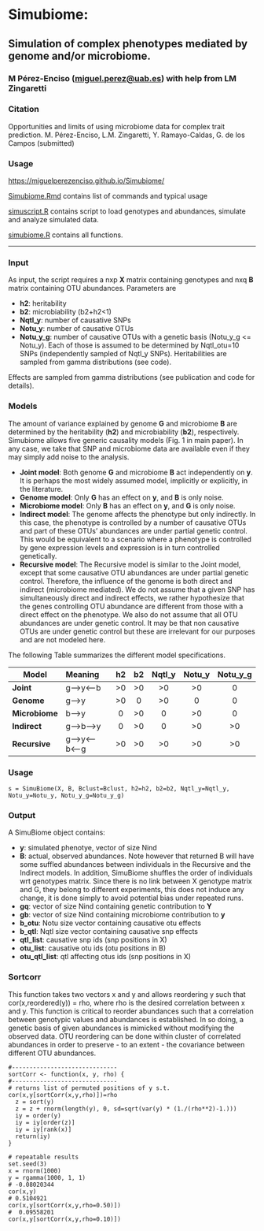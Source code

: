 # Simubiome: 
## Simulation of complex phenotypes mediated by genome and/or microbiome.
### M Pérez-Enciso (miguel.perez@uab.es) with help from LM Zingaretti

### Citation

Opportunities and limits of using microbiome data for complex trait prediction. M. Pérez-Enciso, L.M. Zingaretti, Y. Ramayo-Caldas, G. de los Campos (submitted)

### Usage

https://miguelperezenciso.github.io/Simubiome/

[Simubiome.Rmd](https://github.com/miguelperezenciso/Simubiome/blob/master/Simubiome.Rmd) contains list of commands and typical usage

[simuscript.R](https://github.com/miguelperezenciso/Simubiome/blob/master/simuscript.R) contains script to load genotypes and abundances, simulate and analyze simulated data.

[simubiome.R](https://github.com/miguelperezenciso/Simubiome/blob/master/simubiome.R) contains all functions.

***

### Input
As input, the script requires a nxp **X** matrix containing genotypes and nxq **B** matrix containing OTU abundances. Parameters are
* **h2**: heritability
* **b2**: microbiability (b2+h2<1)
* **Nqtl_y**: number of causative SNPs
* **Notu_y**: number of causative OTUs
* **Notu_y_g**: number of causative OTUs with a genetic basis (Notu_y_g <= Notu_y). Each of those is assumed to be determined by Nqtl_otu=10 SNPs (independently sampled of Nqtl_y SNPs). Heritabilities are sampled from gamma distributions (see code).

Effects are sampled from gamma distributions (see publication and code for details).

### Models
The amount of variance explained by genome **G** and microbiome **B** are determined by the heritability (**h2**) and microbiability (**b2**), respectively. Simubiome allows five generic causality models (Fig. 1 in main paper). In any case, we take that SNP and microbiome data are available even if they may simply add noise to the analysis.

* **Joint model**: Both genome **G** and microbiome **B** act independently on **y**. It is perhaps the most widely assumed model, implicitly or explicitly, in the literature.
* **Genome model**: Only **G** has an effect on **y**, and **B** is only noise.
* **Microbiome model**: Only **B** has an effect on **y**, and **G** is only noise.
* **Indirect model**: The genome affects the phenotype but only indirectly. In this case, the phenotype is controlled by a number of causative OTUs and part of these OTUs’ abundances are under partial genetic control. This would be equivalent to a scenario where a phenotype is controlled by gene expression levels and expression is in turn controlled genetically.
* **Recursive model**: The Recursive model is similar to the Joint model, except that some causative OTU abundances are under partial genetic control. Therefore, the influence of the genome is both direct and indirect (microbiome mediated). We do not assume that a given SNP has simultaneously direct and indirect effects, we rather hypothesize that the genes controlling OTU abundance are different from those with a direct effect on the phenotype. We also do not assume that all OTU abundances are under genetic control. It may be that non causative OTUs are under genetic control but these are irrelevant for our purposes and are not modeled here.

The following Table summarizes the different model specifications.

| Model     | Meaning        |  h2    |   b2   |  Nqtl_y   | Notu_y   |   Notu_y_g  |
|-----------| :------------- | :-----:|:------:|:---------:|:--------:|:-----------:|
| **Joint** | g-->y<--b      | >0    |  >0    |  >0       |  >0      |    0        |
| **Genome** | g-->y         | >0    |   0    |  >0       |   0      |    0        |
| **Microbiome** | b-->y         | 0    |   >0    |  0       |   >0      |    0        |
| **Indirect** | g-->b-->y         | 0    |   >0    |  0       |   >0      |    >0        |
| **Recursive** | g-->y<--b<--g        | >0    |   >0    |  >0       |   >0      |    >0        |

### Usage

    s = SimuBiome(X, B, Bclust=Bclust, h2=h2, b2=b2, Nqtl_y=Nqtl_y, Notu_y=Notu_y, Notu_y_g=Notu_y_g)

### Output
A SimuBiome object contains:

* **y**: simulated phenotye, vector of size Nind
* **B**: actual, observed abundances. Note however that returned B will have some suffled abundances between individuals in the Recursive and the Indirect models. In addition, SimuBiome shuffles the order of individuals wrt genotypes matrix. Since there is no link between X genotype matrix and G, they belong to different experiments, this does not induce any change, it is done simply to avoid potential bias under repeated runs.
* **gq**: vector of size Nind containing genetic contribution to **Y**
* **gb**: vector of size Nind containing microbiome contribution to **y**
* **b_otu**: Notu size vector containing causative otu effects     
* **b_qtl**: Nqtl size vector containing causative snp effects     
* **qtl_list**: causative snp ids (snp positions in X)
* **otu_list**: causative otu ids (otu positions in B)
* **otu_qtl_list**: qtl affecting otus ids (snp positions in X)

### Sortcorr
This function takes two vectors x and y and allows reordering y such that cor(x,reordered(y)) = rho, where rho is the desired correlation between x and y. This function is critical to reorder abundances such that a correlation between genotypic values and abundances is established. In so doing, a genetic basis of given abundances is mimicked without modifying the observed data. OTU reordering can be done within cluster of correlated abundances in order to preserve - to an extent - the covariance between different OTU abundances.

    #------------------------------
    sortCorr <- function(x, y, rho) {
    #------------------------------
    # returns list of permuted positions of y s.t. cor(x,y[sortCorr(x,y,rho)])=rho
      z = sort(y) 
      z = z + rnorm(length(y), 0, sd=sqrt(var(y) * (1./(rho**2)-1.)))
      iy = order(y)
      iy = iy[order(z)]
      iy = iy[rank(x)]
      return(iy)
    }
  
    # repeatable results
    set.seed(3)
    x = rnorm(1000)
    y = rgamma(1000, 1, 1)
    # -0.08020344
    cor(x,y)
    # 0.5104921
    cor(x,y[sortCorr(x,y,rho=0.50)]) 
    #  0.09558201
    cor(x,y[sortCorr(x,y,rho=0.10)])  


